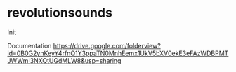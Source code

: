 # revolutionsounds
Init


Documentation 
https://drive.google.com/folderview?id=0B0G2ynKeyY4rfnQ1Y3ppaTN0MnhEemx1UkV5bXV0ekE3eFAzWDBPMTJWWmI3NXQtUGdMLW8&usp=sharing
